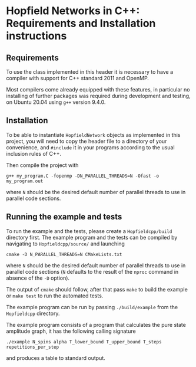 # Hopfield Networks in C++: Requirements and Installation instructions
## Requirements

To use the class implemented in this header it is necessary to have a compiler with support for C++ standard 2011 and OpenMP.

Most compilers come already equipped with these features, in particular no installing of further packages was required during development and testing, on Ubuntu 20.04 using ```g++``` version 9.4.0.

## Installation

To be able to instantiate ```HopfieldNetwork``` objects as implemented in this project, you will need to copy the header file to a directory of your convenience, and ```#include``` it in your programs according to the usual inclusion rules of C++.

Then compile the project with 

```g++ my_program.C -fopenmp -DN_PARALLEL_THREADS=N -Ofast -o my_program.out```

where ```N``` should be the desired default number of parallel threads to use in parallel code sections.

## Running the example and tests

To run the example and the tests, please create a `Hopfieldcpp/build` directory first.
The example program and the tests can be compiled by navigating to `Hopfieldcpp/source/` and launching 

`cmake -D N_PARALLEL_THREADS=N CMakeLists.txt`

where ```N``` should be the desired default number of parallel threads to use in parallel code sections (`N` defaults to the result of the `nproc` command in absence of the `-D` option). 

The output of `cmake` should follow, after that pass `make` to build the example or `make test` to run the automated tests.

The example program can be run by passing `./build/example` from the `Hopfieldcpp` directory.

The example program consists of a program that calculates the pure state amplitude graph, it has the following calling signature

`./example N_spins alpha T_lower_bound T_upper_bound T_steps repetitions_per_step`

and produces a table to standard output.
